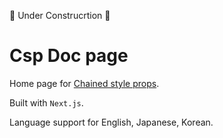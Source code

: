 🚧 Under Construcrtion 🚧

# Csp Doc page

Home page for [Chained style props](https://github.com/laptise/chained-style-props).

Built with `Next.js`.

Language support for English, Japanese, Korean.
